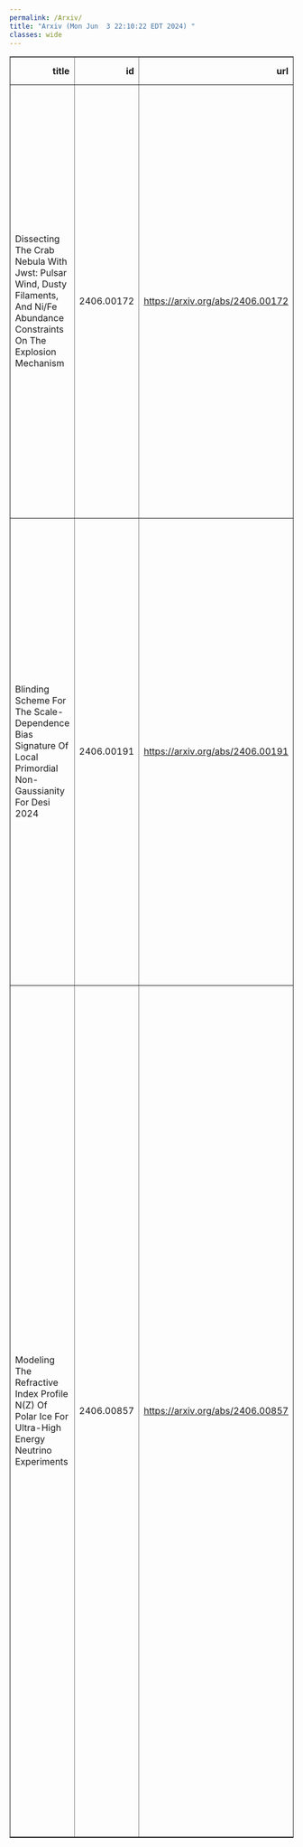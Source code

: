```yaml
---
permalink: /Arxiv/
title: "Arxiv (Mon Jun  3 22:10:22 EDT 2024) "
classes: wide
---
```

<table border="1" class="dataframe">
  <thead>
    <tr style="text-align: right;">
      <th>title</th>
      <th>id</th>
      <th>url</th>
      <th>authors</th>
      <th>Local Authors</th>
    </tr>
  </thead>
  <tbody>
    <tr>
      <td>Dissecting The Crab Nebula With Jwst: Pulsar Wind, Dusty Filaments, And   Ni/Fe Abundance Constraints On The Explosion Mechanism</td>
      <td>2406.00172</td>
      <td><a href="https://arxiv.org/abs/2406.00172" target="_blank">https://arxiv.org/abs/2406.00172</a></td>
      <td>Tea Temim, J. Martin Laming, P. J. Kavanagh, Nathan Smith, Patrick Slane, William P. Blair, Ilse De Looze, Niccolò Bucciantini, Anders Jerkstrand, Nicole Marcelina Gountanis, Ravi Sankrit, Dan Milisavljevic, Armin Rest, Maxim Lyutikov, Joseph Depasquale, Thomas Martin, Laurent Drissen, John Raymond, Ori D. Fox, Maryam Modjaz, Anatoly Spitkovsky, Lou Strolger</td>
      <td>Nicole Gountanis</td>
    </tr>
    <tr>
      <td>Blinding Scheme For The Scale-Dependence Bias Signature Of Local   Primordial Non-Gaussianity For Desi 2024</td>
      <td>2406.00191</td>
      <td><a href="https://arxiv.org/abs/2406.00191" target="_blank">https://arxiv.org/abs/2406.00191</a></td>
      <td>E. Chaussidon, A. De Mattia, C. Yèche, J. Aguilar, S. Ahlen, D. Brooks, T. Claybaugh, S. Cole, A. De La Macorra, P. Doel, K. Fanning, E. Gaztañaga, S. Gontcho A Gontcho, C. Howlett, T. Kisner, A. Lambert, L. Le Guillou, M. Manera, A. Meisner, R. Miquel, G. Niz, N. Palanque-Delabrouille, W. J. Percival, F. Prada, A. J. Ross, G. Rossi, E. Sanchez, D. Schlegel, M. Schubnell, H. Seo, D. Sprayberry, G. Tarlé, M. Vargas-Magaña, B. A. Weaver, H. Zou</td>
      <td>Ashley Ross, Kevin Fanning</td>
    </tr>
    <tr>
      <td>Modeling The Refractive Index Profile N(Z) Of Polar Ice For Ultra-High   Energy Neutrino Experiments</td>
      <td>2406.00857</td>
      <td><a href="https://arxiv.org/abs/2406.00857" target="_blank">https://arxiv.org/abs/2406.00857</a></td>
      <td>S. Ali, P. Allison, S. Archambault, J. J. Beatty, D. Z. Besson, A. Bishop, P. Chen, Y. C. Chen, B. A. Clark, W. Clay, A. Connolly, K. Couberly, L. Cremonesi, A. Cummings, P. Dasgupta, R. Debolt, S. De Kockere, K. D. De Vries, C. Deaconu, M. A. Duvernois, J. Flaherty, E. Friedman, R. Gaior, P. Giri, J. Hanson, N. Harty, K. D. Hoffman, J. J. Huang, M. -H. Huang, K. Hughes, A. Ishihara, A. Karle, J. L. Kelley, K. -C. Kim, M. -C. Kim, I. Kravchenko, R. Krebs, C. Y. Kuo, K. Kurusu, U. A. Latif, C. H Liu, T. C. Liu, W. Luszczak, K. Mase, M. S. Muzio, J. Nam, R. J. Nichol, A. Novikov, A. Nozdrina, E. Oberla, Y. Pan, C. Pfendner, N. Punsuebsay, J. Roth, A. Salcedo-Gomez, D. Seckel, M. F. H. Seikh, Y. -S. Shaio, D. Smith, S. Toscano, J. Torres, J. Touart, N. Van Eijndhoven, G. S. Varner, A. Vieregg, M. -Z. Wang, S. -H. Wang, S. A. Wissel, C. Xie, S. Yoshida, R. Young</td>
      <td>Amy Connolly, Jim Beatty, Justin Flaherty, Kaeli Hughes, Paramita Dasgupta, Patrick Allison, William Luszczak</td>
    </tr>
  </tbody>
</table>